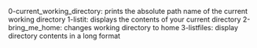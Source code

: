 0-current_working_directory: prints the absolute path name of the current working directory
1-listit: displays the contents of your current directory
2-bring_me_home: changes working directory to home
3-listfiles: display directory contents in a long format
